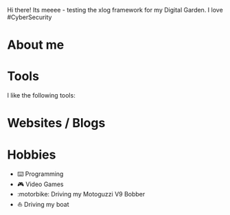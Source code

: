 Hi there! Its meeee - testing the xlog framework for my Digital Garden. I love #CyberSecurity 

# About me

# Tools

I like the following tools:

# Websites / Blogs


# Hobbies

* :keyboard: Programming
* :video_game:  Video Games
* :motorbike: Driving my Motoguzzi V9 Bobber  
* :boat: Driving my boat

